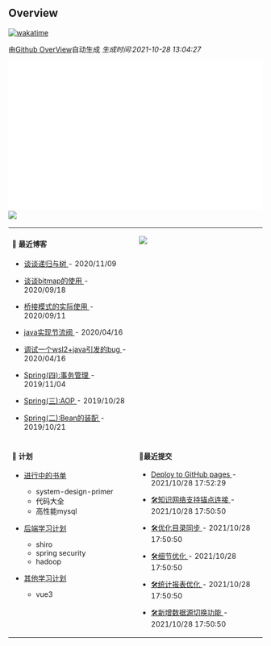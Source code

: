 
## Overview

[![wakatime](https://wakatime.com/badge/user/78591c59-95d5-4479-b2fc-988c35f31d59.svg)](https://wakatime.com/@78591c59-95d5-4479-b2fc-988c35f31d59)

由[Github OverView](https://github.com/0xcaffebabe/0xcaffebabe)自动生成 _生成时间:2021-10-28 13:04:27_

![](https://raw.githubusercontent.com/0xcaffebabe/github-stats/master/generated/overview.svg)![](https://github-readme-stats.vercel.app/api/top-langs/?username=0xcaffebabe&layout=compact&langs_count=8)

<table>

<tr>
<td valign="top" width="50%">

#### 📖 最近博客


* <a href="https://0xcaffebabe.github.io/%E7%AE%97%E6%B3%95/2020/11/09/%E8%B0%88%E8%B0%88%E9%80%92%E5%BD%92%E4%B8%8E%E6%A0%91.html" target="_blank"> 谈谈递归与树 </a> - 2020/11/09 

    
* <a href="https://0xcaffebabe.github.io/%E7%AE%97%E6%B3%95/2020/09/18/%E8%B0%88%E8%B0%88bitmap%E7%9A%84%E4%BD%BF%E7%94%A8.html" target="_blank"> 谈谈bitmap的使用 </a> - 2020/09/18 

    
* <a href="https://0xcaffebabe.github.io/%E8%AE%BE%E8%AE%A1%E6%A8%A1%E5%BC%8F/2020/09/11/%E6%A1%A5%E6%8E%A5%E6%A8%A1%E5%BC%8F%E7%9A%84%E5%AE%9E%E9%99%85%E4%BD%BF%E7%94%A8.html" target="_blank"> 桥接模式的实际使用 </a> - 2020/09/11 

    
* <a href="https://0xcaffebabe.github.io/java/2020/04/16/JAVA%E5%AE%9E%E7%8E%B0%E8%8A%82%E6%B5%81%E9%98%80.html" target="_blank"> java实现节流阀 </a> - 2020/04/16 

    
* <a href="https://0xcaffebabe.github.io/%E6%97%A5%E5%B8%B8/2020/04/16/%E8%B0%83%E8%AF%95%E4%B8%80%E4%B8%AAwsl2+java%E5%BC%95%E5%8F%91%E7%9A%84bug.html" target="_blank"> 调试一个wsl2+java引发的bug </a> - 2020/04/16 

    
* <a href="https://0xcaffebabe.github.io/spring/2019/11/04/Spring-%E5%9B%9B-%E4%BA%8B%E5%8A%A1%E7%AE%A1%E7%90%86.html" target="_blank"> Spring(四):事务管理 </a> - 2019/11/04 

    
* <a href="https://0xcaffebabe.github.io/spring/2019/10/28/Spring(%E4%B8%89)-AOP.html" target="_blank"> Spring(三):AOP </a> - 2019/10/28 

    
* <a href="https://0xcaffebabe.github.io/spring/2019/10/21/Spring(%E4%BA%8C)-Bean%E7%9A%84%E8%A3%85%E9%85%8D.html" target="_blank"> Spring(二):Bean的装配 </a> - 2019/10/21 

        

</td>

<td valign="top" width="50%">

![](https://github-readme-stats.vercel.app/api/wakatime?username=0xcaffebabe&layout=compact&langs_count=12)

</td>

</tr>

<tr>

<td valign="top" width="50%">

#### 📝 计划

- [进行中的书单](https://github.com/users/0xcaffebabe/projects/4)
  - system-design-primer
  - 代码大全
  - 高性能mysql


- [后端学习计划](https://github.com/users/0xcaffebabe/projects/1)
  - shiro
  - spring security
  - hadoop


- [其他学习计划](https://github.com/users/0xcaffebabe/projects/3)
  - vue3


<td>

#### 🌴最近提交


  * <a href="https://github.com/0xcaffebabe/note/commit/cba74f99112daca715bf03496dc5032e95bfaf59" target="_blank"> Deploy to GitHub pages </a> - 2021/10/28 17:52:29 

    
  * <a href="https://github.com/0xcaffebabe/note/commit/79bcc76e88c531fea99acf91a591251e0f53131f" target="_blank"> 🛠知识网络支持锚点连接 </a> - 2021/10/28 17:50:50 

    
  * <a href="https://github.com/0xcaffebabe/note/commit/6faac5da1b5e6bbcf0c72a16d355aa4c488b234f" target="_blank"> 🛠优化目录同步 </a> - 2021/10/28 17:50:50 

    
  * <a href="https://github.com/0xcaffebabe/note/commit/45325c0c472f310cd51ff9d5198d7f80444a14a1" target="_blank"> 🛠细节优化 </a> - 2021/10/28 17:50:50 

    
  * <a href="https://github.com/0xcaffebabe/note/commit/824953b5b51a0a56d11cdfcfd6dbfb4055c3cf06" target="_blank"> 🛠统计报表优化 </a> - 2021/10/28 17:50:50 

    
  * <a href="https://github.com/0xcaffebabe/note/commit/b71be7d5ed4ce74463cf48fbbe06705efbd834ea" target="_blank"> 🛠新增数据源切换功能 </a> - 2021/10/28 17:50:50 

    

</td>

</tr>

</table>

